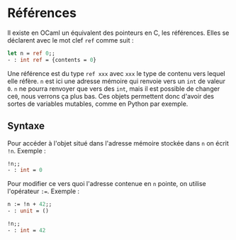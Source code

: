 # Références

Il existe en OCaml un équivalent des pointeurs en C, les références. Elles se déclarent avec le mot clef `ref` comme suit :
```ocaml
let n = ref 0;;
- : int ref = {contents = 0}
```
Une référence est du type `ref xxx` avec `xxx` le type de contenu vers lequel elle réfère.
`n` est ici une adresse mémoire qui renvoie vers un `int` de valeur `0`. `n` ne pourra renvoyer que vers des `int`, mais il est possible de changer ce`0`, nous verrons ça plus bas.
Ces objets permettent donc d'avoir des sortes de variables mutables, comme en Python par exemple.

## Syntaxe
Pour accéder à l'objet situé dans l'adresse mémoire stockée dans `n` on écrit `!n`. Exemple :
```ocaml
!n;; 
- : int = 0
```

Pour modifier ce vers quoi l'adresse contenue en `n` pointe, on utilise l'opérateur `:=`. Exemple :
```ocaml
n := !n + 42;;
- : unit = ()

!n;; 
- : int = 42
```
